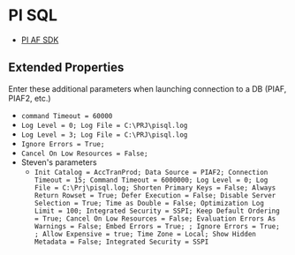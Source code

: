 # PI SQL

* [PI AF SDK](https://docs.aveva.com/bundle/af-sdk/page/html/overview.htm)

## Extended Properties

Enter these additional parameters when launching connection to a DB (PIAF, PIAF2, etc.)

* `command Timeout = 60000`
* `Log Level = 0; Log File = C:\PRJ\pisql.log`
* `Log Level = 3; Log File = C:\PRJ\pisql.log`
* `Ignore Errors = True;`
* `Cancel On Low Resources = False;`
* Steven's parameters
  * `Init Catalog = AccTranProd; Data Source = PIAF2; Connection Timeout = 15; Command Timeout = 6000000; Log Level = 0; Log File = C:\Prj\pisql.log; Shorten Primary Keys = False; Always Return Rowset = True; Defer Execution = False; Disable Server Selection = True; Time as Double = False; Optimization Log Limit = 100; Integrated Security = SSPI; Keep Default Ordering = True; Cancel On Low Resources = False; Evaluation Errors As Warnings = False; Embed Errors = True; ; Ignore Errors = True; ; Allow Expensive = true; Time Zone = Local; Show Hidden Metadata = False; Integrated Security = SSPI`
